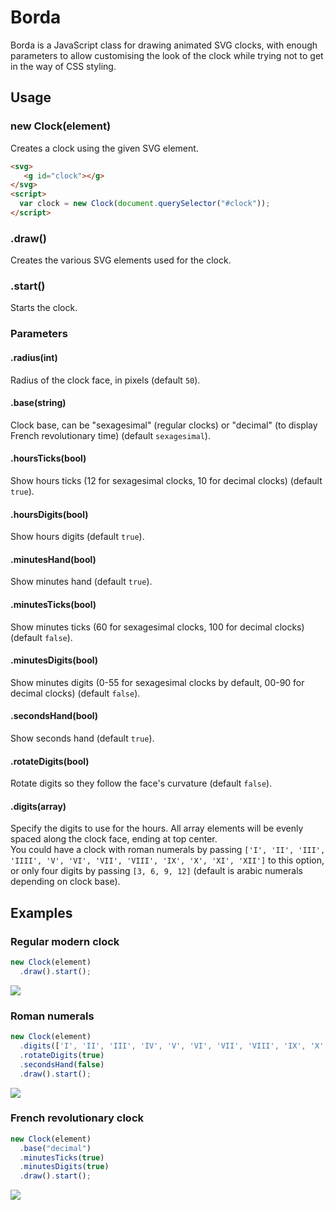 # Borda #
Borda is a JavaScript class for drawing animated SVG clocks, with enough parameters
to allow customising the look of the clock while trying not to get in the way of
CSS styling.

## Usage ##

### new Clock(element) ###
Creates a clock using the given SVG element.

```html
<svg>
   <g id="clock"></g>
</svg>
<script>
  var clock = new Clock(document.querySelector("#clock"));
</script>
```

### .draw() ###
Creates the various SVG elements used for the clock.

### .start() ###
Starts the clock.

### Parameters ###

#### .radius(int) ####
Radius of the clock face, in pixels (default `50`).

#### .base(string) ####
Clock base, can be "sexagesimal" (regular clocks) or "decimal" (to display French revolutionary time) (default `sexagesimal`).

#### .hoursTicks(bool) ####
Show hours ticks (12 for sexagesimal clocks, 10 for decimal clocks) (default `true`).

#### .hoursDigits(bool) ####
Show hours digits (default `true`).

#### .minutesHand(bool) ####
Show minutes hand (default `true`).

#### .minutesTicks(bool) ####
Show minutes ticks (60 for sexagesimal clocks, 100 for decimal clocks) (default `false`).

#### .minutesDigits(bool) ####
Show minutes digits (0-55 for sexagesimal clocks by default, 00-90 for decimal clocks) (default `false`).

#### .secondsHand(bool) ####
Show seconds hand (default `true`).

#### .rotateDigits(bool) ####
Rotate digits so they follow the face's curvature (default `false`).

#### .digits(array) ####
Specify the digits to use for the hours. All array elements will be evenly spaced along the clock face, ending at top center.   
You could have a clock with roman numerals by passing `['I', 'II', 'III', 'IIII', 'V', 'VI', 'VII', 'VIII', 'IX', 'X', 'XI', 'XII']`
to this option, or only four digits by passing `[3, 6, 9, 12]` (default is arabic numerals depending on clock base).

## Examples ##

### Regular modern clock ###
```javascript
new Clock(element)
  .draw().start();
```
![](https://down.xn--wda.fr/2016-10-18/s6BY1QIZa.png)

### Roman numerals ###
```javascript
new Clock(element)
  .digits(['I', 'II', 'III', 'IV', 'V', 'VI', 'VII', 'VIII', 'IX', 'X', 'XI', 'XII'])
  .rotateDigits(true)
  .secondsHand(false)
  .draw().start();
```
![](https://down.xn--wda.fr/2016-10-18/3JXFSnZ7wt.png)

### French revolutionary clock ###
```javascript
new Clock(element)
  .base("decimal")
  .minutesTicks(true)
  .minutesDigits(true)
  .draw().start();
```
![](https://down.xn--wda.fr/2016-10-18/4YkCwt01nK.png)
